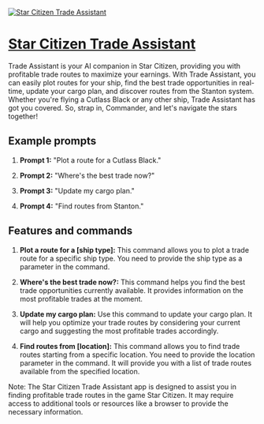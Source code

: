 [![Star Citizen Trade Assistant](https://files.oaiusercontent.com/file-aN60NdurVco1U67TgKBlv3Kv?se=2123-10-17T12%3A21%3A15Z&sp=r&sv=2021-08-06&sr=b&rscc=max-age%3D31536000%2C%20immutable&rscd=attachment%3B%20filename%3DOIG.jpg&sig=zI06XLU3nghWp8FjK11O%2BtS1Ye8ZAh4HhShpXCnc%2BbA%3D)](https://chat.openai.com/g/g-PzyekkeIm-star-citizen-trade-assistant)

# [Star Citizen Trade Assistant](https://chat.openai.com/g/g-PzyekkeIm-star-citizen-trade-assistant)

Trade Assistant is your AI companion in Star Citizen, providing you with profitable trade routes to maximize your earnings. With Trade Assistant, you can easily plot routes for your ship, find the best trade opportunities in real-time, update your cargo plan, and discover routes from the Stanton system. Whether you're flying a Cutlass Black or any other ship, Trade Assistant has got you covered. So, strap in, Commander, and let's navigate the stars together!

## Example prompts

1. **Prompt 1:** "Plot a route for a Cutlass Black."

2. **Prompt 2:** "Where's the best trade now?"

3. **Prompt 3:** "Update my cargo plan."

4. **Prompt 4:** "Find routes from Stanton."

## Features and commands

1. **Plot a route for a [ship type]:** This command allows you to plot a trade route for a specific ship type. You need to provide the ship type as a parameter in the command.

2. **Where's the best trade now?:** This command helps you find the best trade opportunities currently available. It provides information on the most profitable trades at the moment.

3. **Update my cargo plan:** Use this command to update your cargo plan. It will help you optimize your trade routes by considering your current cargo and suggesting the most profitable trades accordingly.

4. **Find routes from [location]:** This command allows you to find trade routes starting from a specific location. You need to provide the location parameter in the command. It will provide you with a list of trade routes available from the specified location.

Note: The Star Citizen Trade Assistant app is designed to assist you in finding profitable trade routes in the game Star Citizen. It may require access to additional tools or resources like a browser to provide the necessary information.